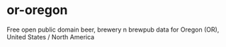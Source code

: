 or-oregon
=========

Free open public domain beer, brewery n brewpub data for Oregon (OR), United States / North America

